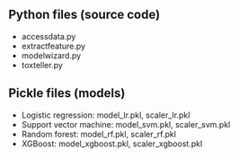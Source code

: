 ## Python files (source code)
+ accessdata.py
+ extractfeature.py
+ modelwizard.py
+ toxteller.py

## Pickle files (models)
+ Logistic regression: model_lr.pkl, scaler_lr.pkl
+ Support vector machine: model_svm.pkl, scaler_svm.pkl
+ Random forest: model_rf.pkl, scaler_rf.pkl
+ XGBoost: model_xgboost.pkl, scaler_xgboost.pkl
